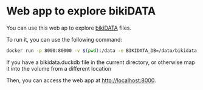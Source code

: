 # Web app to explore bikiDATA

You can use this web ap to explore [bikiDATA](https://github.com/ISE-FIZKarlsruhe/bikidata) files.

To run it, you can use the following command:

```bash
docker run -p 8000:80000 -v $(pwd):/data -e BIKIDATA_DB=/data/bikidata.duckdb ghcr.io/epoz/bikidata-explore:latest
```

If you have a bikidata.duckdb file in the current directory, or otherwise map it into the volume from a different location

Then, you can access the web app at [http://localhost:8000](http://localhost:8000).
